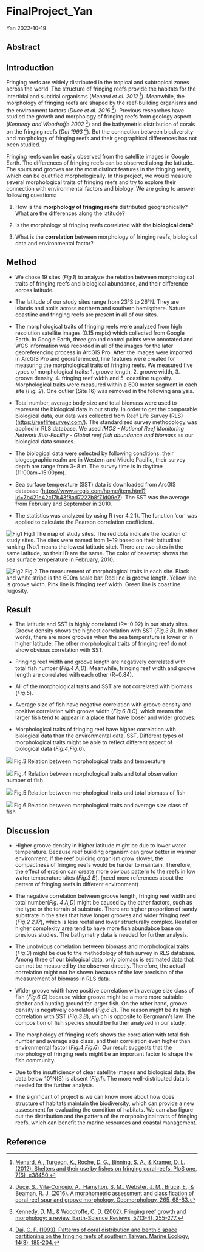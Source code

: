 FinalProject_Yan
================
Yan
2022-10-19

## Abstract

## Introduction

Fringing reefs are widely distributed in the tropical and subtropical
zones across the world. The structure of fringing reefs provide the
habitats for the intertidal and subtidal organisms (*Menard et al. 2012*
[^1]). Meanwhile, the morphology of fringing reefs are shaped by the
reef-building organisms and the environment factors (*Duce et al. 2016*
[^2]). Previous researches have studied the growth and morphology of
fringing reefs from geology aspect (*Kennedy and Woodroffe 2002* [^3])
and the bathymetric distribution of corals on the fringing reefs (*Dai
1993* [^4]). But the connection between biodiversity and morphology of
fringing reefs and their geographical differences has not been studied.

Fringing reefs can be easily observed from the satellite images in
Google Earth. The differences of fringing reefs can be observed along
the latitude. The spurs and grooves are the most distinct features in
the fringing reefs, which can be quatified morphologically. In this
project, we would measure several morphological traits of fringing reefs
and try to explore their connection with environmental factors and
biology. We are going to answer following questions:

1.  How is the **morphology of fringing reefs** distributed
    geographically? What are the differences along the latitude?

2.  Is the morphology of fringing reefs correlated with the **biological
    data**?

3.  What is the **correlation** between morphology of fringing reefs,
    biological data and environmental factor?

## Method

-   We chose 19 sites (*Fig.1*) to analyze the relation between
    morphological traits of fringing reefs and biological abundance, and
    their difference across latitude.

-   The latitude of our study sites range from 23°S to 26°N. They are
    islands and atolls across northern and southern hemisphere. Nature
    coastline and fringing reefs are present in all of our sites.

-   The morphological traits of fringing reefs were analyzed from high
    resolution satellite images (0.15 m/pix) which collected from Google
    Earth. In Google Earth, three ground control points were annotated
    and WGS information was recorded in all of the images for the later
    georeferencing process in ArcGIS Pro. After the images were imported
    in ArcGIS Pro and georeferenced, line features were created for
    measuring the morphological traits of fringing reefs. We measured
    five types of morphological traits: 1. groove length, 2. groove
    width, 3. groove density, 4. fringing reef width and 5. coastline
    rugosity. Morphological traits were measured within a 600 meter
    segment in each site (*Fig. 2*). One outlier (Site 16) was removed
    in the following analysis.

-   Total number, average body size and total biomass were used to
    represent the biological data in our study. In order to get the
    comparable biological data, our data was collected from Reef Life
    Survey (RLS) (<https://reeflifesurvey.com/>). The standardized
    survey methodology was applied in RLS database. We used *IMOS -
    National Reef Monitoring Network Sub-Facility - Global reef fish
    abundance and biomass* as our biological data sources.

-   The biological data were selected by following conditions: their
    biogeographic realm are in Western and Middle Pacific, their survey
    depth are range from 3\~8 m. The survey time is in daytime
    (11:00am\~15:00pm).

-   Sea surface temperature (SST) data is downloaded from ArcGIS
    database
    (<https://www.arcgis.com/home/item.html?id=7b421e42c17b43f8ad7222b8f71d09e7>).
    The SST was the average from February and September in 2010.

-   The statistics was analyzed by using R (ver 4.2.1). The function
    ‘cor’ was applied to calculate the Pearson correlation coefficient.

![Fig1](output/sites_temp.PNG) Fig.1 The map of study sites. The red
dots indicate the location of study sites. The sites were named from
1\~19 based on their latitudinal ranking (No.1 means the lowest latitude
site). There are two sites in the same latitude, so their ID are the
same. The color of basemap shows the sea surface temperature in
February, 2010.

![Fig2](output/Sites_fig.jpg) Fig.2 The measurement of morphological
traits in each site. Black and white stripe is the 600m scale bar. Red
line is groove length. Yellow line is groove width. Pink line is
fringing reef width. Green line is coastline rugosity.

## Result

-   The latitude and SST is highly correlated (R=-0.92) in our study
    sites. Groove density shows the highest correlation with SST (*Fig.3
    B*). In other words, there are more grooves when the sea temperature
    is lower or in higher latitude. The other morphological traits of
    fringing reef do not show obvious correlation with SST.

-   Fringing reef width and groove length are negatively correlated with
    total fish number (*Fig.4 A,D*). Meanwhile, fringing reef width and
    groove length are correlated with each other (R=0.84).

-   All of the morphological traits and SST are not correlated with
    biomass (*Fig.5*).

-   Average size of fish have negative correlation with groove density
    and positive correlation with groove width (*Fig.6 B,C*), which
    means the larger fish tend to appear in a place that have looser and
    wider grooves.

-   Morphological traits of fringing reef have higher correlation with
    biological data than the environmental data, SST. Different types of
    morphological traits might be able to reflect different aspect of
    biological data (*Fig.4*,*Fig.6*).

![](FinalProject_Yan_files/figure-gfm/data%20explore-1-1.png)<!-- -->
Fig.3 Relation between morphological traits and temperature

![](FinalProject_Yan_files/figure-gfm/data%20explore-2-1.png)<!-- -->
Fig.4 Relation between morphological traits and total observation number
of fish

![](FinalProject_Yan_files/figure-gfm/data%20explore-3-1.png)<!-- -->
Fig.5 Relation between morphological traits and total biomass of fish

![](FinalProject_Yan_files/figure-gfm/data%20explore-4-1.png)<!-- -->
Fig.6 Relation between morphological traits and average size class of
fish

## Discussion

-   Higher groove density in higher latitude might be due to lower water
    temperature. Because reef building organism can grow better in
    warmer environment. If the reef building organism grow slower, the
    compactness of fringing reefs would be harder to maintain.
    Therefore, the effect of erosion can create more obvious pattern to
    the reefs in low water temperature sites (*Fig.3 B*). (need more
    references about the pattern of fringing reefs in different
    environment)

-   The negative correlation between groove length, fringing reef width
    and total number(*Fig. 4 A,D*) might be caused by the other factors,
    such as the type or the terrain of substrate. There are higher
    proportion of sandy substrate in the sites that have longer grooves
    and wider fringing reef (*Fig.2 2,17*), which is less reefal and
    lower structurally complex. Reefal or higher complexity area tend to
    have more fish abundabce base on previous studies. The bathymetry
    data is needed for further analysis.

-   The unobvious correlation between biomass and morphological traits
    (*Fig.3*) might be due to the methodology of fish survey in RLS
    database. Among three of our biological data, only biomass is
    estimated data that can not be measured by the observer directly.
    Therefore, the actual correlation might not be shown because of the
    low precision of the measurement of biomass in RLS data.

-   Wider groove width have positive correlation with average size class
    of fish (*Fig.6 C*) because wider groove might be a more more
    suitable shelter and hunting ground for larger fish. On the other
    hand, groove density is negatively correlated (*Fig.6 B*). The
    reason might be its high correlation with SST (*Fig.3 B*), which is
    opposite to Bergmann’s law. The composition of fish species should
    be further analyzed in our study.

-   The morphology of fringing reefs shows the correlation with total
    fish number and average size class, and their correlation even
    higher than environmental factor (*Fig.4*,*Fig.6*). Our result
    suggests that the morphology of fringing reefs might be an important
    factor to shape the fish community.

-   Due to the insufficiency of clear satellite images and biological
    data, the data below 10°N(S) is absent (*Fig.1*). The more
    well-distributed data is needed for the further analysis.

-   The significant of project is we can know more about how does
    structure of habitats maintain the biodiversity, which can provide a
    new assessment for evaluating the condition of habitats. We can also
    figure out the distribution and the pattern of the morphological
    traits of fringing reefs, which can benefit the marine resources and
    coastal management.

## Reference

[^1]: [Menard, A., Turgeon, K., Roche, D. G., Binning, S. A., & Kramer,
    D. L. (2012). Shelters and their use by fishes on fringing coral
    reefs. PloS one, 7(6),
    e38450.](https://doi.org/10.1371/journal.pone.0038450)

[^2]: [Duce, S., Vila-Concejo, A., Hamylton, S. M., Webster, J. M.,
    Bruce, E., & Beaman, R. J. (2016). A morphometric assessment and
    classification of coral reef spur and groove morphology.
    Geomorphology, 265,
    68-83.](https://doi.org/10.1016/j.geomorph.2016.04.018)

[^3]: [Kennedy, D. M., & Woodroffe, C. D. (2002). Fringing reef growth
    and morphology: a review. Earth-Science Reviews, 57(3-4),
    255-277.](https://doi.org/10.1016/S0012-8252(01)00077-0)

[^4]: [Dai, C. F. (1993). Patterns of coral distribution and benthic
    space partitioning on the fringing reefs of southern Taiwan. Marine
    Ecology, 14(3),
    185-204.](https://doi.org/10.1111/j.1439-0485.1993.tb00479.x)
